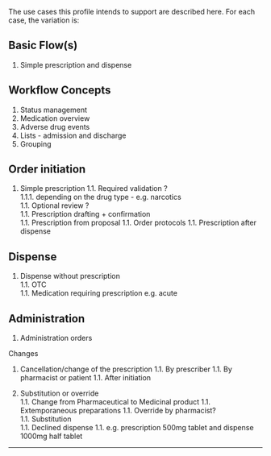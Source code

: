 The use cases this profile intends to support are described here. For each case, the variation is:

## Basic Flow(s)

1. Simple prescription and dispense


## Workflow Concepts

1. Status management 
1. Medication overview
1. Adverse drug events
1. Lists - admission and discharge
1. Grouping


## Order initiation

1. Simple prescription
1.1. Required validation ?  
1.1.1. depending on the drug type - e.g. narcotics  
1.1. Optional review ?  
1.1. Prescription drafting + confirmation  
1.1. Prescription from proposal
1.1. Order protocols
1.1. Prescription after dispense


## Dispense

1. Dispense without prescription  
1.1. OTC  
1.1. Medication requiring prescription e.g. acute 

## Administration
1. Administration orders


Changes
1. Cancellation/change of the prescription 
1.1. By prescriber
1.1. By pharmacist or patient
1.1. After initiation


1. Substitution or override  
1.1. Change from Pharmaceutical to Medicinal product
1.1. Extemporaneous preparations
1.1. Override by pharmacist?  
1.1. Substitution  
1.1. Declined dispense 
1.1. e.g. prescription 500mg tablet and dispense 1000mg half tablet


<hr/>







